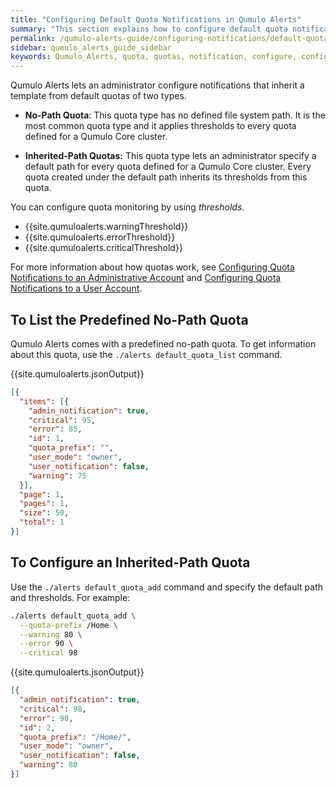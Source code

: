 ```yaml
---
title: "Configuring Default Quota Notifications in Qumulo Alerts"
summary: "This section explains how to configure default quota notifications in Qumulo Alerts."
permalink: /qumulo-alerts-guide/configuring-notifications/default-quotas.html
sidebar: qumulo_alerts_guide_sidebar
keywords: Qumulo_Alerts, quota, quotas, notification, configure, configuration, default
---
```


Qumulo Alerts lets an administrator configure notifications that inherit a template from default quotas of two types.

* **No-Path Quota**: This quota type has no defined file system path. It is the most common quota type and it applies thresholds to every quota defined for a Qumulo Core cluster.

* **Inherited-Path Quotas:** This quota type lets an administrator specify a default path for every quota defined for a Qumulo Core cluster. Every quota created under the default path inherits its thresholds from this quota.

You can configure quota monitoring by using _thresholds_.

* {{site.qumuloalerts.warningThreshold}}
* {{site.qumuloalerts.errorThreshold}}
* {{site.qumuloalerts.criticalThreshold}}

For more information about how quotas work, see [Configuring Quota Notifications to an Administrative Account](quotas-to-admins.html) and [Configuring Quota Notifications to a User Account](quotas-to-users.html).

## To List the Predefined No-Path Quota
Qumulo Alerts comes with a predefined no-path quota. To get information about this quota, use the `./alerts default_quota_list` command.

{{site.qumuloalerts.jsonOutput}}

```json
[{
  "items": [{
    "admin_notification": true,
    "critical": 95,
    "error": 85,
    "id": 1,
    "quota_prefix": "",
    "user_mode": "owner",
    "user_notification": false,
    "warning": 75
  }],
  "page": 1,
  "pages": 1,
  "size": 50,
  "total": 1
}]

```

## To Configure an Inherited-Path Quota
Use the `./alerts default_quota_add` command and specify the default path and thresholds. For example:

```bash
./alerts default_quota_add \
  --quota-prefix /Home \
  --warning 80 \
  --error 90 \
  --critical 98
```

{{site.qumuloalerts.jsonOutput}}

```json
[{
  "admin_notification": true,
  "critical": 98,
  "error": 90,
  "id": 2,
  "quota_prefix": "/Home/",
  "user_mode": "owner",
  "user_notification": false,
  "warning": 80
}]
```
